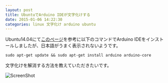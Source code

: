 ```yaml
---
layout: post
title: UbuntuでArduino IDEが文字化けする
date: 2015-01-06 14:22:30
categories: linux 文字化け arduino ubuntu
---
```

<p>Ubuntu14.04にて<a href="http://playground.arduino.cc/Linux/Ubuntu" rel="nofollow noreferrer">このページ</a>を参考に以下のコマンドでArduino IDEをインストールしましたが、日本語がうまく表示されないようです。</p>

<p><code>sudo apt-get update &amp;&amp; sudo apt-get install arduino arduino-core</code></p>

<p>文字化けを解消する方法を教えていただきたいです。</p>

<p><img src="https://i.stack.imgur.com/CBm7S.png" alt="ScreenShot"></p>
